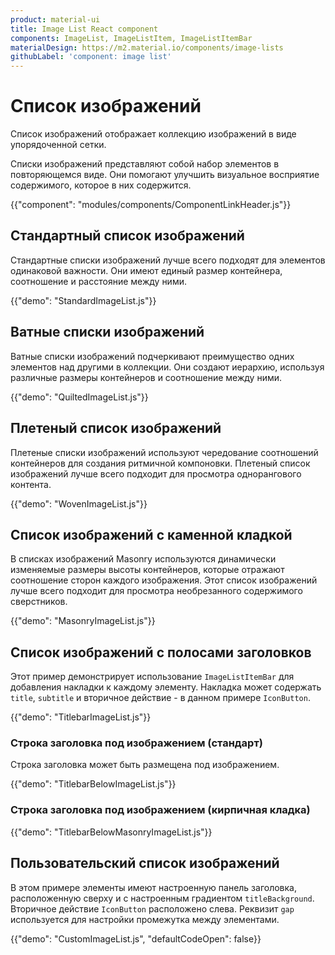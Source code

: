 ```yaml
---
product: material-ui
title: Image List React component
components: ImageList, ImageListItem, ImageListItemBar
materialDesign: https://m2.material.io/components/image-lists
githubLabel: 'component: image list'
---
```


# Список изображений <meta data-oversett="" data-original-text="Image List">

<p class="description">Список изображений отображает коллекцию изображений в виде упорядоченной сетки.</p>

Списки изображений представляют собой набор элементов в повторяющемся виде. Они помогают улучшить визуальное восприятие содержимого, которое в них содержится.

{{"component": "modules/components/ComponentLinkHeader.js"}}

## Стандартный список изображений <meta data-oversett="" data-original-text="Standard image list">

Стандартные списки изображений лучше всего подходят для элементов одинаковой важности. Они имеют единый размер контейнера, соотношение и расстояние между ними.

{{"demo": "StandardImageList.js"}}

## Ватные списки изображений <meta data-oversett="" data-original-text="Quilted image list">

Ватные списки изображений подчеркивают преимущество одних элементов над другими в коллекции. Они создают иерархию, используя различные размеры контейнеров и соотношение между ними.

{{"demo": "QuiltedImageList.js"}}

## Плетеный список изображений <meta data-oversett="" data-original-text="Woven image list">

Плетеные списки изображений используют чередование соотношений контейнеров для создания ритмичной компоновки. Плетеный список изображений лучше всего подходит для просмотра однорангового контента.

{{"demo": "WovenImageList.js"}}

## Список изображений с каменной кладкой <meta data-oversett="" data-original-text="Masonry image list">

В списках изображений Masonry используются динамически изменяемые размеры высоты контейнеров, которые отражают соотношение сторон каждого изображения. Этот список изображений лучше всего подходит для просмотра необрезанного содержимого сверстников.

{{"demo": "MasonryImageList.js"}}

## Список изображений с полосами заголовков <meta data-oversett="" data-original-text="Image list with title bars">

Этот пример демонстрирует использование `ImageListItemBar` для добавления накладки к каждому элементу. Накладка может содержать `title`, `subtitle` и вторичное действие - в данном примере `IconButton`.

{{"demo": "TitlebarImageList.js"}}

### Строка заголовка под изображением (стандарт) <meta data-oversett="" data-original-text="Title bar below image (standard)">

Строка заголовка может быть размещена под изображением.

{{"demo": "TitlebarBelowImageList.js"}}

### Строка заголовка под изображением (кирпичная кладка) <meta data-oversett="" data-original-text="Title bar below image (masonry)">

{{"demo": "TitlebarBelowMasonryImageList.js"}}

## Пользовательский список изображений <meta data-oversett="" data-original-text="Custom image list">

В этом примере элементы имеют настроенную панель заголовка, расположенную сверху и с настроенным градиентом `titleBackground`. Вторичное действие `IconButton` расположено слева. Реквизит `gap` используется для настройки промежутка между элементами.

{{"demo": "CustomImageList.js", "defaultCodeOpen": false}}

